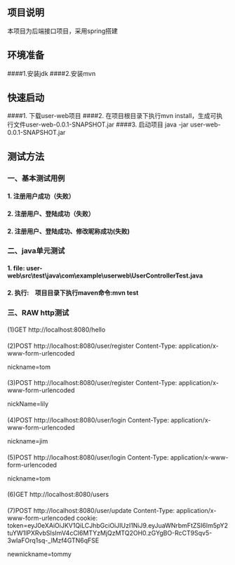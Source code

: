 ## 项目说明
本项目为后端接口项目，采用spring搭建

## 环境准备
####1.安装jdk
####2.安装mvn

## 快速启动
####1. 下载user-web项目
####2. 在项目根目录下执行mvn install，生成可执行文件user-web-0.0.1-SNAPSHOT.jar
####3. 启动项目 java -jar user-web-0.0.1-SNAPSHOT.jar


## 测试方法
### 一、基本测试用例
#### 1. 注册用户成功（失败）
#### 2. 注册用户、登陆成功（失败）
#### 2. 注册用户、登陆成功、修改昵称成功(失败)



### 二、java单元测试
#### 1. file: user-web\src\test\java\com\example\userweb\UserControllerTest.java
#### 2. 执行:　项目目录下执行maven命令:mvn test

### 三、RAW http测试
####
(1)GET http://localhost:8080/hello

####
(2)POST http://localhost:8080/user/register
Content-Type: application/x-www-form-urlencoded

nickname=tom

####
(3)POST http://localhost:8080/user/register
Content-Type: application/x-www-form-urlencoded

nickName=lily

####
(4)POST http://localhost:8080/user/login
Content-Type: application/x-www-form-urlencoded

nickname=jim

####
(5)POST http://localhost:8080/user/login
Content-Type: application/x-www-form-urlencoded

nickname=tom

####
(6)GET http://localhost:8080/users


####
(7)POST http://localhost:8080/user/update
Content-Type: application/x-www-form-urlencoded
cookie: token=eyJ0eXAiOiJKV1QiLCJhbGciOiJIUzI1NiJ9.eyJuaWNrbmFtZSI6Im5pY2tuYW1lPXRvbSIsImV4cCI6MTYzMjQzMTQ2OH0.zGYgBO-RcCT9Sqv5-3wIaFOrq1sq-_lMzf4GTN6qFSE

newnickname=tommy
